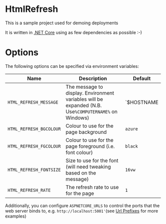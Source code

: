 # HtmlRefresh

This is a sample project used for demoing deployments

It is written in [.NET Core](http://dot.net/core) using as few dependencies as possible :-)

# Options

The following options can be specified via environment variables:


|Name|Description|Default|
|-|-|-|
|`HTML_REFRESH_MESSAGE`|The message to display. Environment variables will be expanded (N.B. Use`%COMPUTERNAME%` on Windows)|`$HOSTNAME|
|`HTML_REFRESH_BGCOLOUR`|Colour to use for the page background|`azure`|
|`HTML_REFRESH_FGCOLOUR`|Colour to use for the page foreground (i.e. font colour)|`black`|
|`HTML_REFRESH_FONTSIZE`|Size to use for the font (will need tweaking based on the message)|`16vw`|
|`HTML_REFRESH_RATE`|The refresh rate to use for the page|`1`|


Additionally, you can configure `ASPNETCORE_URLS` to control the ports that the web server binds to, e.g. `http://localhost:5001'`(see [Url Prefixes](https://docs.microsoft.com/en-us/aspnet/core/fundamentals/servers/kestrel#url-prefixes) for more examples)
